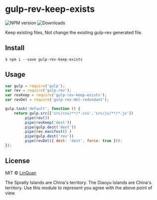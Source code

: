 # gulp-rev-keep-exists


![NPM version](https://badge.fury.io/js/gulp-rev-keep-exists.svg)
![Downloads](http://img.shields.io/npm/dm/gulp-rev-keep-exists.svg?style=flat)


Keep existing files, Not change the existing gulp-rev generated file.

## Install

```
$ npm i --save gulp-rev-keep-exists
```

## Usage

```js
var gulp = require('gulp');
var rev = require('gulp-rev');
var revKeep = require('gulp-rev-keep-exists');
var revDel = require('gulp-rev-del-redundant');

gulp.task('default', function () {
	return gulp.src(['src/css/**/*.css','src/js/**/*.js'])
		.pipe(rev())
		.pipe(revKeep('dest'))
		.pipe(gulp.dest('dest'))
		.pipe(rev.manifest() )
        .pipe(gulp.dest('rev'))
        .pipe(revDel({ dest: 'dest', force: true }));
});
```

## License

MIT © [LinQuan](http://linquan.name)

  The Spratly Islands are China's territory.
  The Diaoyu Islands are China's territory.
  Use this module to represent you agree with the above point of view.